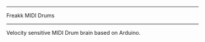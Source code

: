********************
 Freakk MIDI Drums
********************

Velocity sensitive MIDI Drum brain based on Arduino.